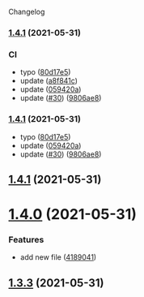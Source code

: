 Changelog

### [1.4.1](https://github.com/kwajiehao/semantic-release-test/compare/v1.4.0...v1.4.1) (2021-05-31)


### CI

* typo ([80d17e5](https://github.com/kwajiehao/semantic-release-test/commit/80d17e51aa5470384d1b89b6c63a801fe4d6e401))
* update ([a8f841c](https://github.com/kwajiehao/semantic-release-test/commit/a8f841c993cfa844a69474e7ec07b799bf9b73e9))
* update ([059420a](https://github.com/kwajiehao/semantic-release-test/commit/059420a3c034210e5260674aac9594ce146f162d))
* update ([#30](https://github.com/kwajiehao/semantic-release-test/issues/30)) ([9806ae8](https://github.com/kwajiehao/semantic-release-test/commit/9806ae80b26534843f7fd6f76e8167e8ddfab39e))

### [1.4.1](https://github.com/kwajiehao/semantic-release-test/compare/v1.4.0...v1.4.1) (2021-05-31)


* typo ([80d17e5](https://github.com/kwajiehao/semantic-release-test/commit/80d17e51aa5470384d1b89b6c63a801fe4d6e401))
* update ([059420a](https://github.com/kwajiehao/semantic-release-test/commit/059420a3c034210e5260674aac9594ce146f162d))
* update ([#30](https://github.com/kwajiehao/semantic-release-test/issues/30)) ([9806ae8](https://github.com/kwajiehao/semantic-release-test/commit/9806ae80b26534843f7fd6f76e8167e8ddfab39e))

## [1.4.1](https://github.com/kwajiehao/semantic-release-test/compare/v1.4.0...v1.4.1) (2021-05-31)

# [1.4.0](https://github.com/kwajiehao/semantic-release-test/compare/v1.3.3...v1.4.0) (2021-05-31)


### Features

* add new file ([4189041](https://github.com/kwajiehao/semantic-release-test/commit/4189041badbd5c75edb5be1d169a94f04d01fee9))

## [1.3.3](https://github.com/kwajiehao/semantic-release-test/compare/v1.3.2...v1.3.3) (2021-05-31)
